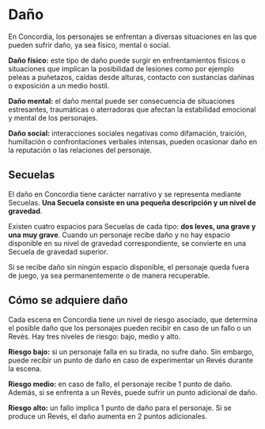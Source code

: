 # Daño

En Concordia, los personajes se enfrentan a diversas situaciones en las que pueden sufrir daño, ya sea físico, mental o social.

**Daño físico:** este tipo de daño puede surgir en enfrentamientos físicos o situaciones que implican la posibilidad de lesiones como por ejemplo peleas a puñetazos, caídas desde alturas, contacto con sustancias dañinas o exposición a un medio hostil.

**Daño mental:** el daño mental puede ser consecuencia de situaciones estresantes, traumáticas o aterradoras que afectan la estabilidad emocional y mental de los personajes.

**Daño social:** interacciones sociales negativas como difamación, traición, humillación o confrontaciones verbales intensas, pueden ocasionar daño en la reputación o las relaciones del personaje.

## Secuelas

El daño en Concordia tiene carácter narrativo y se representa mediante Secuelas. **Una Secuela consiste en una pequeña descripción y un nivel de gravedad**.

Existen cuatro espacios para Secuelas de cada tipo: **dos leves, una grave y una muy grave**. Cuando un personaje recibe daño y no hay espacio disponible en su nivel de gravedad correspondiente, se convierte en una Secuela de gravedad superior.

Si se recibe daño sin ningún espacio disponible, el personaje queda fuera de juego, ya sea permanentemente o de manera recuperable.

## Cómo se adquiere daño

Cada escena en Concordia tiene un nivel de riesgo asociado, que determina el posible daño que los personajes pueden recibir en caso de un fallo o un Revés. Hay tres niveles de riesgo: bajo, medio y alto.

**Riesgo bajo:** si un personaje falla en su tirada, no sufre daño. Sin embargo, puede recibir un punto de daño en caso de experimentar un Revés durante la escena.

**Riesgo medio:** en caso de fallo, el personaje recibe 1 punto de daño. Además, si se enfrenta a un Revés, puede sufrir un punto adicional de daño.

**Riesgo alto:** un fallo implica 1 punto de daño para el personaje. Si se produce un Revés, el daño aumenta en 2 puntos adicionales.
